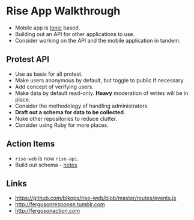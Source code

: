 # Rise App Walkthrough

  * Mobile app is [Ionic][] based.
  * Building out an API for other applications to use.
  * Consider working on the API and the mobile application in tandem.

## Protest API

  * Use as basis for all protest.
  * Make users anonymous by default, but toggle to public if necessary.
  * Add concept of verifying users.
  * Make data by default read-only. __Heavy__ moderation of writes will be in
    place.
  * Consider the methodology of handling administrators.
  * **Draft out a schema for data to be collected**.
  * Nuke other repositories to reduce clutter.
  * Consider using Ruby for more places.

## Action Items

  * `rise-web` is now `rise-api`.
  * Build out schema - [notes](./2015-01-25-Rise_App_Walkthrough/schema.markdown)

## Links

  + <https://github.com/blkops/rise-web/blob/master/routes/events.js>
  + <http://fergusonresponse.tumblr.com>
  + <http://fergusonaction.com>

[ionic]: http://ionicframework.com
